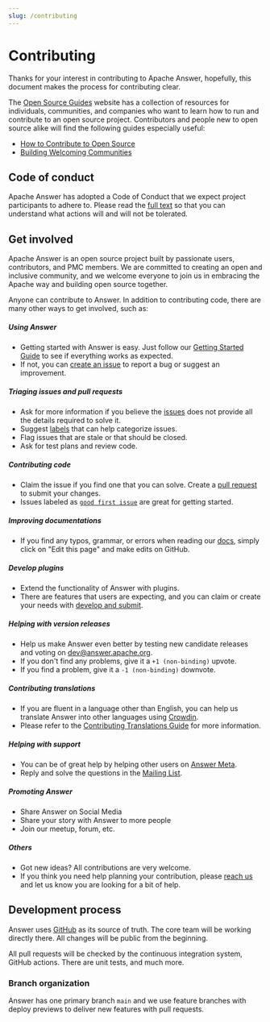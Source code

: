 ```yaml
---
slug: /contributing
---
```


# Contributing

Thanks for your interest in contributing to Apache Answer, hopefully, this document makes the process for contributing clear.

The [Open Source Guides](https://opensource.guide/) website has a collection of resources for individuals, communities, and companies who want to learn how to run and contribute to an open source project. Contributors and people new to open source alike will find the following guides especially useful:

- [How to Contribute to Open Source](https://opensource.guide/how-to-contribute/)
- [Building Welcoming Communities](https://opensource.guide/building-community/)

## Code of conduct

Apache Answer has adopted a Code of Conduct that we expect project participants to adhere to. Please read the [full text](https://www.apache.org/foundation/policies/conduct.html) so that you can understand what actions will and will not be tolerated.

## Get involved

Apache Answer is an open source project built by passionate users, contributors, and PMC members. We are committed to creating an open and inclusive community, and we welcome everyone to join us in embracing the Apache way and building open source together.

Anyone can contribute to Answer. In addition to contributing code, there are many other ways to get involved, such as:

##### Using Answer

- Getting started with Answer is easy. Just follow our [Getting Started Guide](/docs/installation) to see if everything works as expected.
- If not, you can [create an issue](/community/issues) to report a bug or suggest an improvement.

##### Triaging issues and pull requests

- Ask for more information if you believe the [issues](/community/issues) does not provide all the details required to solve it.
- Suggest [labels](https://github.com/apache/incubator-answer/labels) that can help categorize issues.
- Flag issues that are stale or that should be closed.
- Ask for test plans and review code.

##### Contributing code

- Claim the issue if you find one that you can solve. Create a [pull request](/community/pull-request) to submit your changes.
- Issues labeled as [`good first issue`](https://github.com/apache/incubator-answer/labels/good%20first%20issue) are great for getting started.

##### Improving documentations

- If you find any typos, grammar, or errors when reading our [docs](/docs), simply click on "Edit this page" and make edits on GitHub.

##### Develop plugins

- Extend the functionality of Answer with plugins.
- There are features that users are expecting, and you can claim or create your needs with [develop and submit](/community/plugins).

##### Helping with version releases

- Help us make Answer even better by testing new candidate releases and voting on [dev@answer.apache.org](https://lists.apache.org/list.html?dev@answer.apache.org).
- If you don't find any problems, give it a `+1 (non-binding)` upvote.
- If you find a problem, give it a `-1 (non-binding)` downvote.

##### Contributing translations

- If you are fluent in a language other than English, you can help us translate Answer into other languages using [Crowdin](https://crowdin.com/project/answer).
- Please refer to the [Contributing Translations Guide](/community/translation) for more information.

##### Helping with support

- You can be of great help by helping other users on [Answer Meta](https://meta.answer.dev).
- Reply and solve the questions in the [Mailing List](/community/#mailing-list).

##### Promoting Answer

- Share Answer on Social Media
- Share your story with Answer to more people
- Join our meetup, forum, etc.

##### Others

- Got new ideas? All contributions are very welcome.
- If you think you need help planning your contribution, please [reach us](/community/#others) and let us know you are looking for a bit of help.

## Development process

Answer uses [GitHub](https://github.com/apache/incubator-answer) as its source of truth. The core team will be working directly there. All changes will be public from the beginning.

All pull requests will be checked by the continuous integration system, GitHub actions. There are unit tests, and much more.

### Branch organization

Answer has one primary branch `main` and we use feature branches with deploy previews to deliver new features with pull requests.
